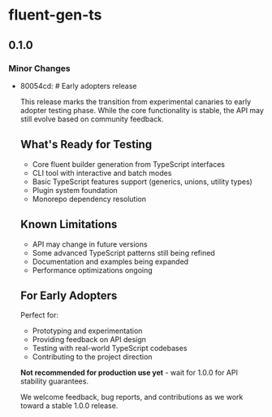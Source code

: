 # fluent-gen-ts

## 0.1.0

### Minor Changes

- 80054cd: # Early adopters release

  This release marks the transition from experimental canaries to early adopter
  testing phase. While the core functionality is stable, the API may still
  evolve based on community feedback.

  ## What's Ready for Testing
  - Core fluent builder generation from TypeScript interfaces
  - CLI tool with interactive and batch modes
  - Basic TypeScript features support (generics, unions, utility types)
  - Plugin system foundation
  - Monorepo dependency resolution

  ## Known Limitations
  - API may change in future versions
  - Some advanced TypeScript patterns still being refined
  - Documentation and examples being expanded
  - Performance optimizations ongoing

  ## For Early Adopters

  Perfect for:
  - Prototyping and experimentation
  - Providing feedback on API design
  - Testing with real-world TypeScript codebases
  - Contributing to the project direction

  **Not recommended for production use yet** - wait for 1.0.0 for API stability
  guarantees.

  We welcome feedback, bug reports, and contributions as we work toward a stable
  1.0.0 release.
